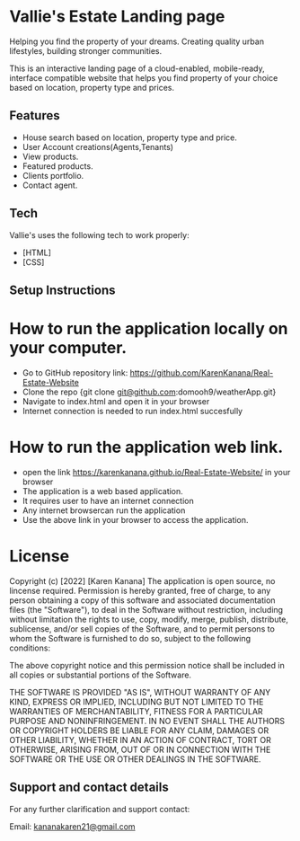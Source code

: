 # Vallie's Estate Landing page
Helping you find the property of your dreams.
Creating quality urban lifestyles, building stronger communities.


This is an interactive landing page of a cloud-enabled, mobile-ready, interface compatible website that helps you find property of your choice based on location, property type and prices.

## Features

- House search based on location, property type and price.
- User Account creations(Agents,Tenants)
- View products.
- Featured products.
- Clients portfolio.
- Contact agent.


## Tech

Vallie's  uses the following tech to work properly:

- [HTML]
- [CSS]

## Setup Instructions
# How to run the application locally on your computer.
- Go to GitHub repository link: https://github.com/KarenKanana/Real-Estate-Website
- Clone the repo {git clone git@github.com:domooh9/weatherApp.git}
- Navigate to index.html and open it in your browser
- Internet connection is needed to run index.html succesfully

# How to run the application web link.
- open the link https://karenkanana.github.io/Real-Estate-Website/ in your browser
- The application is a web based application.
- It requires user to have an internet connection
- Any internet browsercan run the application
- Use the above link in your browser to access the application.

# License
Copyright (c) [2022] [Karen Kanana]
The application is open source, no lincense required.
Permission is hereby granted, free of charge, to any person obtaining a copy of this software and associated documentation files (the "Software"), to deal in the Software without restriction, including without limitation the rights to use, copy, modify, merge, publish, distribute, sublicense, and/or sell copies of the Software, and to permit persons to whom the Software is furnished to do so, subject to the following conditions:

The above copyright notice and this permission notice shall be included in all copies or substantial portions of the Software.

THE SOFTWARE IS PROVIDED "AS IS", WITHOUT WARRANTY OF ANY KIND, EXPRESS OR IMPLIED, INCLUDING BUT NOT LIMITED TO THE WARRANTIES OF MERCHANTABILITY, FITNESS FOR A PARTICULAR PURPOSE AND NONINFRINGEMENT. IN NO EVENT SHALL THE AUTHORS OR COPYRIGHT HOLDERS BE LIABLE FOR ANY CLAIM, DAMAGES OR OTHER LIABILITY, WHETHER IN AN ACTION OF CONTRACT, TORT OR OTHERWISE, ARISING FROM, OUT OF OR IN CONNECTION WITH THE SOFTWARE OR THE USE OR OTHER DEALINGS IN THE SOFTWARE.

## Support and contact details
For any further clarification and support contact:

Email: kananakaren21@gmail.com 






